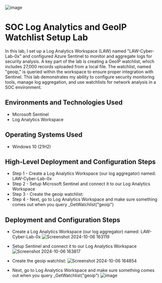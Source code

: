 <p align="center">

  ![image](https://github.com/user-attachments/assets/0266b5ec-3625-46bd-a656-29ce838eebd8)

</p>

<h1>SOC Log Analytics and GeoIP Watchlist Setup Lab</h1>
In this lab, I set up a Log Analytics Workspace (LAW) named "LAW-Cyber-Lab-0x" and configured Azure Sentinel to monitor and aggregate logs for security analysis. A key part of the lab is creating a GeoIP watchlist, which includes 27,000 records uploaded from a local file. The watchlist, named "geoip," is queried within the workspace to ensure proper integration with Sentinel. This lab demonstrates my ability to configure security monitoring tools, manage log aggregation, and use watchlists for network analysis in a SOC environment.<br />



<h2>Environments and Technologies Used</h2>

- Microsoft Sentinel
- Log Analytics Workspace

<h2>Operating Systems Used </h2>

- Windows 10 (21H2)

<h2>High-Level Deployment and Configuration Steps</h2>

- Step 1 - Create a Log Analytics Workspace (our log aggregator) named: LAW-Cyber-Lab-0x
- Step 2 - Setup Microsoft Sentinel and connect it to our Log Analytics Workspace
- Step 3 - Create the geoip watchlist:
- Step 4 - Next, go to Log Analytics Workspace and make sure something comes out when you query _GetWatchlist("geoip")


<h2>Deployment and Configuration Steps</h2>

- Create a Log Analytics Workspace (our log aggregator) named: LAW-Cyber-Lab-0x
![Screenshot 2024-10-06 163119](https://github.com/user-attachments/assets/062b2ad1-6cf0-4bfe-a7eb-3c9dba37e836)

- Setup Sentinel and connect it to our Log Analytics Workspace
![Screenshot 2024-10-06 163817](https://github.com/user-attachments/assets/7edbb621-c18f-4f2d-9fe7-31b1f510b44c)

- Create the geoip watchlist:
![Screenshot 2024-10-06 164854](https://github.com/user-attachments/assets/f957fa05-9789-4be1-a609-96947e5f214f)

- Next, go to Log Analytics Workspace and make sure something comes out when you query _GetWatchlist("geoip")
![image](https://github.com/user-attachments/assets/030fc31d-2623-445c-b349-1d5f5d02b712)






